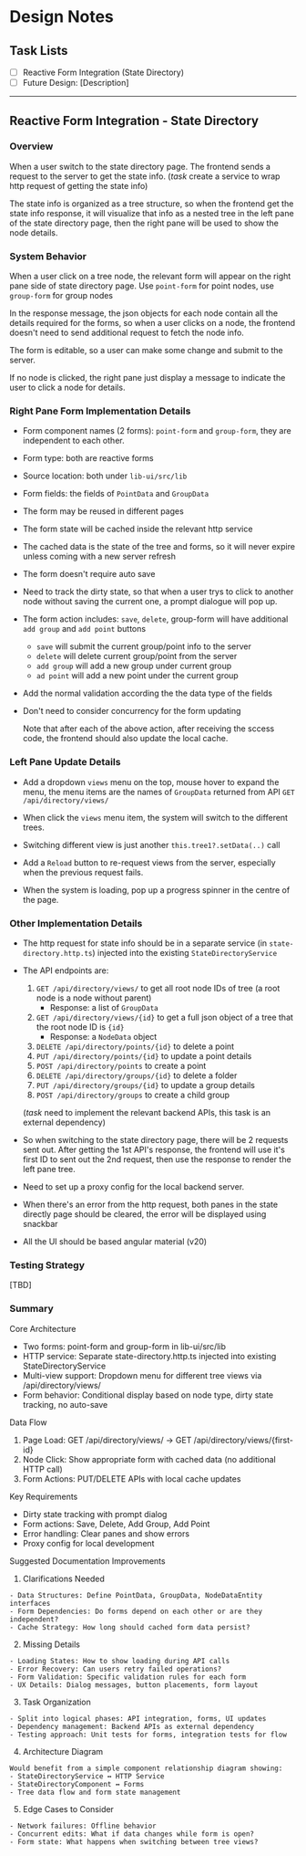 # Design Notes

## Task Lists
- [ ] Reactive Form Integration (State Directory)
- [ ] Future Design: [Description]

---

## Reactive Form Integration - State Directory
### Overview

When a user switch to the state directory page. The frontend sends a request to
the server to get the state info. (_task_ create a service to wrap http request of getting the state info)

The state info is organized as a tree structure, so when the frontend get the
state info response, it will visualize that info as a nested tree in the left
pane of the state directory page, then the right pane will be used to show the
node details.

### System Behavior

When a user click on a tree node, the relevant form will appear on the right pane
side of state directory page. Use `point-form` for point nodes, use `group-form`
for group nodes

In the response message, the json objects for each node contain all the details
required for the forms, so when a user clicks on a node, the frontend doesn't
need to send additional request to fetch the node info.

The form is editable, so a user can make some change and submit to the server.

If no node is clicked, the right pane just display a message to indicate the
user to click a node for details.

### Right Pane Form Implementation Details

- Form component names (2 forms): `point-form` and `group-form`, they are
  independent to each other.
- Form type: both are reactive forms
- Source location: both under `lib-ui/src/lib`
- Form fields: the fields of `PointData` and `GroupData`
- The form may be reused in different pages
- The form state will be cached inside the relevant http service
- The cached data is the state of the tree and forms, so it will never expire
  unless coming with a new server refresh
- The form doesn't require auto save
- Need to track the dirty state, so that when a user trys to click to another
  node without saving the current one, a prompt dialogue will pop up.
- The form action includes: `save`, `delete`, group-form will have additional
  `add group` and `add point` buttons
  - `save` will submit the current group/point info to the server
  - `delete` will delete current group/point from the server
  - `add group` will add a new group under current group
  - `ad point` will add a new point under the current group
- Add the normal validation according the the data type of the fields
- Don't need to consider concurrency for the form updating

  Note that after each of the above action, after receiving the sccess code, the
  frontend should also update the local cache.

### Left Pane Update Details

- Add a dropdown `views` menu on the top, mouse hover to expand the menu, the menu items
  are the names of `GroupData` returned from API `GET /api/directory/views/` 

- When click the `views` menu item, the system will switch to the different trees.

- Switching different view is just another `this.tree1?.setData(..)` call

- Add a `Reload` button to re-request views from the server, especially when the
  previous request fails.

- When the system is loading, pop up a progress spinner in the centre of the page.

### Other Implementation Details

- The http request for state info should be in a separate service (in
  `state-directory.http.ts`) injected into the existing `StateDirectoryService`

- The API endpoints are:
  1.  `GET /api/directory/views/` to get all root node IDs of tree (a root node is a
      node without parent)
      - Response: a list of `GroupData`
  2.  `GET /api/directory/views/{id}` to get a full json object of a tree that the
      root node ID is `{id}`
      - Response: a `NodeData` object
  3.  `DELETE /api/directory/points/{id}` to delete a point
  4.  `PUT /api/directory/points/{id}` to update a point details
  5.  `POST /api/directory/points` to create a point
  6.  `DELETE /api/directory/groups/{id}` to delete a folder
  7.  `PUT /api/directory/groups/{id}` to update a group details
  8.  `POST /api/directory/groups` to create a child group

  (_task_ need to implement the relevant backend APIs, this task is an external dependency)

- So when switching to the state directory page, there will be 2 requests sent
  out. After getting the 1st API's response, the frontend will use it's first ID
  to sent out the 2nd request, then use the response to render the left pane
  tree.

- Need to set up a proxy config for the local backend server.

- When there's an error from the http request, both panes in the state directly
  page should be cleared, the error will be displayed using snackbar

- All the UI should be based angular material (v20)

### Testing Strategy

[TBD]

### Summary

 Core Architecture

  - Two forms: point-form and group-form in lib-ui/src/lib
  - HTTP service: Separate state-directory.http.ts injected into existing StateDirectoryService
  - Multi-view support: Dropdown menu for different tree views via /api/directory/views/
  - Form behavior: Conditional display based on node type, dirty state tracking, no auto-save

  Data Flow

  1. Page Load: GET /api/directory/views/ → GET /api/directory/views/{first-id}
  2. Node Click: Show appropriate form with cached data (no additional HTTP call)
  3. Form Actions: PUT/DELETE APIs with local cache updates

  Key Requirements

  - Dirty state tracking with prompt dialog
  - Form actions: Save, Delete, Add Group, Add Point
  - Error handling: Clear panes and show errors
  - Proxy config for local development

  Suggested Documentation Improvements

  1. Clarifications Needed

    - Data Structures: Define PointData, GroupData, NodeDataEntity interfaces
    - Form Dependencies: Do forms depend on each other or are they independent?
    - Cache Strategy: How long should cached form data persist?

  2. Missing Details

    - Loading States: How to show loading during API calls
    - Error Recovery: Can users retry failed operations?
    - Form Validation: Specific validation rules for each form
    - UX Details: Dialog messages, button placements, form layout

  3. Task Organization

    - Split into logical phases: API integration, forms, UI updates
    - Dependency management: Backend APIs as external dependency
    - Testing approach: Unit tests for forms, integration tests for flow

  4. Architecture Diagram

    Would benefit from a simple component relationship diagram showing:
    - StateDirectoryService ↔ HTTP Service
    - StateDirectoryComponent ↔ Forms
    - Tree data flow and form state management

  5. Edge Cases to Consider

    - Network failures: Offline behavior
    - Concurrent edits: What if data changes while form is open?
    - Form state: What happens when switching between tree views?